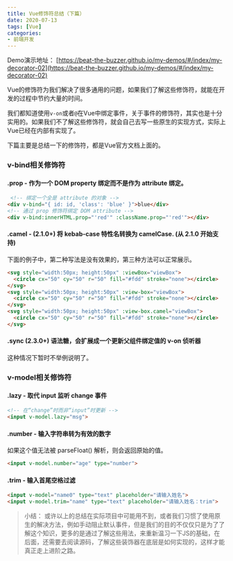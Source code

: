 ```yaml
---
title: Vue修饰符总结（下篇）
date: 2020-07-13
tags: [Vue]
categories: 
- 前端开发
---
```


Demo演示地址： [https://beat-the-buzzer.github.io/my-demos/#/index/my-decorator-02](https://beat-the-buzzer.github.io/my-demos/#/index/my-decorator-02)

Vue的修饰符为我们解决了很多通用的问题，如果我们了解这些修饰符，就能在开发的过程中节约大量的时间。

我们都知道使用`v-on`或者`@`在Vue中绑定事件，关于事件的修饰符，其实也是十分实用的。如果我们不了解这些修饰符，就会自己去写一些原生的实现方式，实际上Vue已经在内部有实现了。

下篇主要是总结一下的修饰符，都是Vue官方文档上面的。

### v-bind相关修饰符

#### .prop - 作为一个 DOM property 绑定而不是作为 attribute 绑定。

```html
 <!-- 绑定一个全是 attribute 的对象 -->
<div v-bind="{ id: id, 'class': 'blue' }">blue</div>
<!-- 通过 prop 修饰符绑定 DOM attribute -->
<div v-bind:innerHTML.prop="'red'" :className.prop="'red'"></div>
```

#### .camel - (2.1.0+) 将 kebab-case 特性名转换为 camelCase. (从 2.1.0 开始支持)

下面的例子中，第二种写法是没有效果的，第三种方法可以正常展示。

```html
<svg style="width:50px; height:50px" :viewBox="viewBox">
  <circle cx="50" cy="50" r="50" fill="#fdd" stroke="none"></circle>
</svg>
<svg style="width:50px; height:50px" :view-box="viewBox">
  <circle cx="50" cy="50" r="50" fill="#fdd" stroke="none"></circle>
</svg>
<svg style="width:50px; height:50px" :view-box.camel="viewBox">
  <circle cx="50" cy="50" r="50" fill="#fdd" stroke="none"></circle>
</svg>
```

#### .sync (2.3.0+) 语法糖，会扩展成一个更新父组件绑定值的 v-on 侦听器

这种情况下暂时不举例说明了。

### v-model相关修饰符

#### .lazy - 取代 input 监听 change 事件

```html
<!-- 在“change”时而非“input”时更新 -->
<input v-model.lazy="msg">
```

#### .number - 输入字符串转为有效的数字

如果这个值无法被 parseFloat() 解析，则会返回原始的值。

```html
<input v-model.number="age" type="number">
```

#### .trim - 输入首尾空格过滤

```html
<input v-model="name0" type="text" placeholder="请输入姓名">
<input v-model.trim="name" type="text" placeholder="请输入姓名：trim">
```

> 小结： 或许以上的总结在实际项目中可能用不到，或者我们习惯了使用原生的解决方法，例如手动阻止默认事件，但是我们的目的不仅仅只是为了了解这个知识，更多的是通过了解这些用法，来重新温习一下JS的基础，在后面，还需要去阅读源码，了解这些装饰器在底层是如何实现的，这样才能真正走上进阶之路。